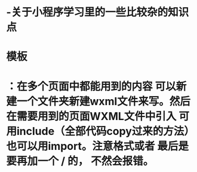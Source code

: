 # -关于小程序学习里的一些比较杂的知识点

<h1>模板<h1>：在多个页面中都能用到的内容  可以新建一个文件夹新建wxml文件来写。然后在需要用到的页面WXML文件中引入  可用include（全部代码copy过来的方法）也可以用import。注意格式<include src="../templates/header"/>或者<import src="../templates/footer"/>  最后是要再加一个 / 的，  不然会报错。 

